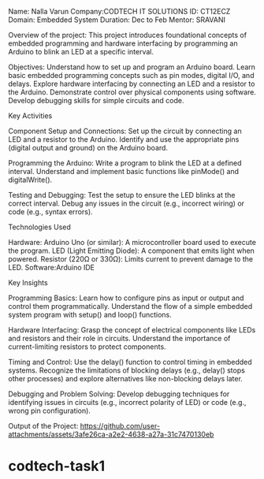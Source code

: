Name: Nalla Varun
Company:CODTECH IT SOLUTIONS
ID: CT12ECZ
Domain: Embedded System
Duration: Dec to Feb
Mentor: SRAVANI 

Overview of the project:
This project introduces foundational concepts of embedded programming and hardware interfacing by programming an Arduino to blink an LED at a specific interval.

Objectives:
Understand how to set up and program an Arduino board.
Learn basic embedded programming concepts such as pin modes, digital I/O, and delays.
Explore hardware interfacing by connecting an LED and a resistor to the Arduino.
Demonstrate control over physical components using software.
Develop debugging skills for simple circuits and code.

Key Activities

Component Setup and Connections:
Set up the circuit by connecting an LED and a resistor to the Arduino.
Identify and use the appropriate pins (digital output and ground) on the Arduino board.

Programming the Arduino:
Write a program to blink the LED at a defined interval.
Understand and implement basic functions like pinMode() and digitalWrite().

Testing and Debugging:
Test the setup to ensure the LED blinks at the correct interval.
Debug any issues in the circuit (e.g., incorrect wiring) or code (e.g., syntax errors).

Technologies Used

Hardware:
Arduino Uno (or similar): A microcontroller board used to execute the program.
LED (Light Emitting Diode): A component that emits light when powered.
Resistor (220Ω or 330Ω): Limits current to prevent damage to the LED.
Software:Arduino IDE

Key Insights

Programming Basics:
Learn how to configure pins as input or output and control them programmatically.
Understand the flow of a simple embedded system program with setup() and loop() functions.

Hardware Interfacing:
Grasp the concept of electrical components like LEDs and resistors and their role in circuits.
Understand the importance of current-limiting resistors to protect components.

Timing and Control:
Use the delay() function to control timing in embedded systems.
Recognize the limitations of blocking delays (e.g., delay() stops other processes) and explore alternatives like non-blocking delays later.

Debugging and Problem Solving:
Develop debugging techniques for identifying issues in circuits (e.g., incorrect polarity of LED) or code (e.g., wrong pin configuration).

Output of the Project:
https://github.com/user-attachments/assets/3afe26ca-a2e2-4638-a27a-31c7470130eb

# codtech-task1
